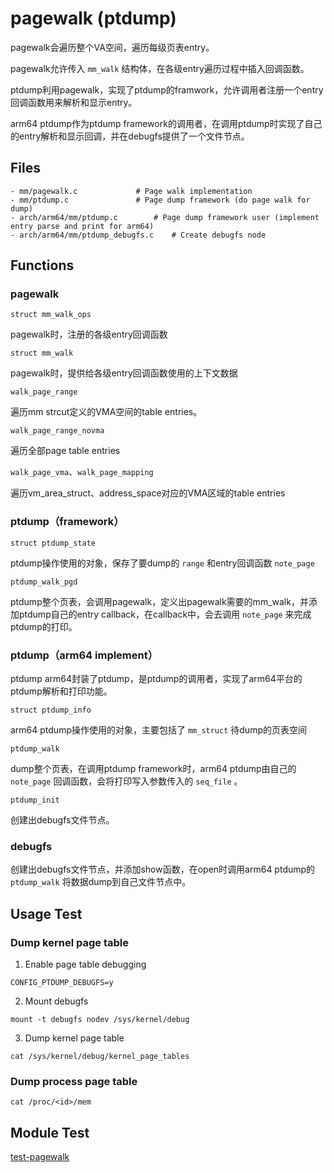 # pagewalk (ptdump)

pagewalk会遍历整个VA空间，遍历每级页表entry。

pagewalk允许传入 `mm_walk` 结构体，在各级entry遍历过程中插入回调函数。

ptdump利用pagewalk，实现了ptdump的framwork，允许调用者注册一个entry回调函数用来解析和显示entry。

arm64 ptdump作为ptdump framework的调用者，在调用ptdump时实现了自己的entry解析和显示回调，并在debugfs提供了一个文件节点。

## Files

```
- mm/pagewalk.c				# Page walk implementation
- mm/ptdump.c				# Page dump framework (do page walk for dump)
- arch/arm64/mm/ptdump.c		# Page dump framework user (implement entry parse and print for arm64)
- arch/arm64/mm/ptdump_debugfs.c	# Create debugfs node
```

## Functions

### pagewalk

`struct mm_walk_ops`

pagewalk时，注册的各级entry回调函数

`struct mm_walk`

pagewalk时，提供给各级entry回调函数使用的上下文数据

`walk_page_range`

遍历mm strcut定义的VMA空间的table entries。

`walk_page_range_novma`

遍历全部page table entries

`walk_page_vma`、`walk_page_mapping`

遍历vm_area_struct、address_space对应的VMA区域的table entries

### ptdump（framework）

`struct ptdump_state`

ptdump操作使用的对象，保存了要dump的 `range` 和entry回调函数 `note_page`

`ptdump_walk_pgd`

ptdump整个页表，会调用pagewalk，定义出pagewalk需要的mm_walk，并添加ptdump自己的entry callback，在callback中，会去调用 `note_page` 来完成ptdump的打印。

### ptdump（arm64 implement）

ptdump arm64封装了ptdump，是ptdump的调用者，实现了arm64平台的ptdump解析和打印功能。

`struct ptdump_info`

arm64 ptdump操作使用的对象，主要包括了 `mm_struct` 待dump的页表空间

`ptdump_walk`

dump整个页表，在调用ptdump framework时，arm64 ptdump由自己的 `note_page` 回调函数，会将打印写入参数传入的 `seq_file` 。

`ptdump_init`

创建出debugfs文件节点。

### debugfs

创建出debugfs文件节点，并添加show函数，在open时调用arm64 ptdump的 `ptdump_walk` 将数据dump到自己文件节点中。

## Usage Test

### Dump kernel page table

1. Enable page table debugging
```
CONFIG_PTDUMP_DEBUGFS=y
```

2. Mount debugfs
```
mount -t debugfs nodev /sys/kernel/debug
```

3. Dump kernel page table
```
cat /sys/kernel/debug/kernel_page_tables
```

### Dump process page table

```
cat /proc/<id>/mem
```

## Module Test

[test-pagewalk](https://github.com/kernel-cyrus/test-modules/tree/master/test-pagewalk)